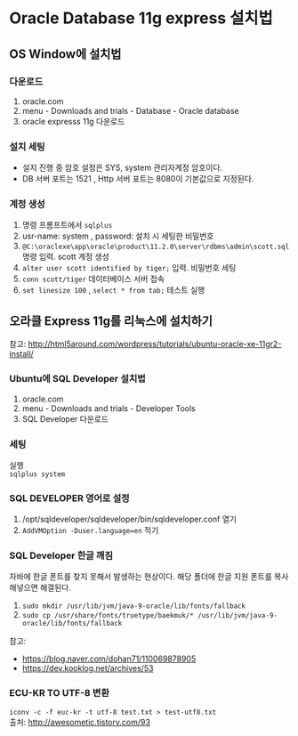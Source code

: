 # Oracle Database 11g express 설치법

## OS Window에 설치법

### 다운로드
1. oracle.com
2. menu - Downloads and trials - Database - Oracle database
3. oracle expresss 11g 다운로드

### 설치 세팅
- 설지 진행 중 암호 설정은 SYS, system 관리자계정 암호이다.
- DB 서버 포트는 1521 , Http 서버 포트는 8080이 기본값으로 지정된다.

### 계정 생성
1. 명령 프롬프트에서 `sqlplus`
2. usr-name: system , password: 설치 시 세팅한 비밀번호
3. `@C:\oraclexe\app\oracle\product\11.2.0\server\rdbms\admin\scott.sql` 명령 입력. scott 계정 생성
4. `alter user scott identified by tiger;` 입력. 비밀번호 세팅
5. `conn scott/tiger` 데이터베이스 서버 접속
6. `set linesize 100` , `select * from tab;` 테스트 실행

## 오라클 Express 11g를 리눅스에 설치하기
참고: http://html5around.com/wordpress/tutorials/ubuntu-oracle-xe-11gr2-install/

### Ubuntu에 SQL Developer 설치법
1. oracle.com
2. menu - Downloads and trials - Developer Tools
3. SQL Developer 다운로드

### 세팅
실행  
`sqlplus system`  

### SQL DEVELOPER 영어로 설정
1. /opt/sqldeveloper/sqldeveloper/bin/sqldeveloper.conf 열기
2. `AddVMOption -Duser.language=en` 적기

### SQL Developer 한글 깨짐
자바에 한글 폰트를 찾지 못해서 발생하는 현상이다. 해당 폴더에 한글 지원 폰트를 복사해넣으면 해결된다.
1. `sudo mkdir /usr/lib/jvm/java-9-oracle/lib/fonts/fallback`
2. `sudo cp /usr/share/fonts/truetype/baekmuk/* /usr/lib/jvm/java-9-oracle/lib/fonts/fallback`

참고:
- https://blog.naver.com/dohan71/110069878905
- https://dev.kooklog.net/archives/53

### ECU-KR TO UTF-8 변환
`iconv -c -f euc-kr -t utf-8 test.txt > test-utf8.txt`  
출처: http://awesometic.tistory.com/93

